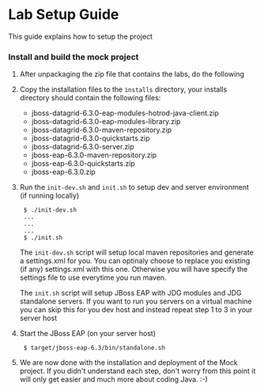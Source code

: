 # Lab Setup Guide
This guide explains how to setup the project

### Install and build the mock project

1. After unpackaging the zip file that contains the labs, do the following

1. Copy the installation files to the `installs` directory, your installs directory should contain the following files: 
	* jboss-datagrid-6.3.0-eap-modules-hotrod-java-client.zip
	* jboss-datagrid-6.3.0-eap-modules-library.zip
	* jboss-datagrid-6.3.0-maven-repository.zip
	* jboss-datagrid-6.3.0-quickstarts.zip
	* jboss-datagrid-6.3.0-server.zip
	* jboss-eap-6.3.0-maven-repository.zip
	* jboss-eap-6.3.0-quickstarts.zip
	* jboss-eap-6.3.0.zip
       
     
1. Run the `init-dev.sh` and `init.sh` to setup dev and server environment (if running locally)

        $ ./init-dev.sh
        ...
        ...
        ...
        $ ./init.sh

	The `init-dev.sh` script will setup local maven repositories and generate a settings.xml for you. You can optinaly choose to replace you existing (if any) settings.xml with this one. Otherwise you will have specify the settings file to use everytime you run maven.
	
	The `init.sh` script will setup JBoss EAP with JDG modules and JDG standalone servers. If you want to run you servers on a virtual machine you can skip this for you dev host and instead repeat step 1 to 3 in your server host
        
1. Start the JBoss EAP (on your server host)

		$ target/jboss-eap-6.3/bin/standalone.sh
		
1. We are now done with the installation and deployment of the Mock project. If you didn't understand each step, don't worry from this point it will only get easier and much more about coding Java. :-) 


 
